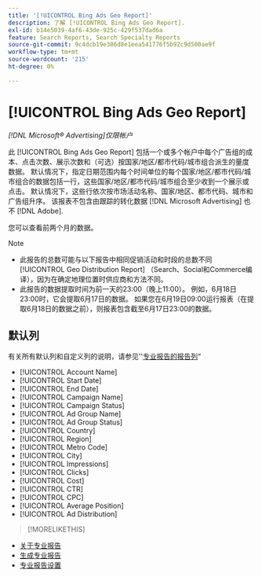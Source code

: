 ```yaml
---
title: '[!UICONTROL Bing Ads Geo Report]'
description: 了解 [!UICONTROL Bing Ads Geo Report].
exl-id: b14e5039-4af6-43de-925c-429f537dad6a
feature: Search Reports, Search Specialty Reports
source-git-commit: 9c4dcb19e386d8e1eea541776f5b92c9d500ae9f
workflow-type: tm+mt
source-wordcount: '215'
ht-degree: 0%

---
```


# [!UICONTROL Bing Ads Geo Report]

*[!DNL Microsoft® Advertising]仅限帐户*

此 [!UICONTROL Bing Ads Geo Report] 包括一个或多个帐户中每个广告组的成本、点击次数、展示次数和（可选）按国家/地区/都市代码/城市组合派生的量度数据。 默认情况下，指定日期范围内每个时间单位的每个国家/地区/都市代码/城市组合的数据包括一行，这些国家/地区/都市代码/城市组合至少收到一个展示或点击。 默认情况下，这些行依次按市场活动名称、国家/地区、都市代码、城市和广告组升序。 该报表不包含由跟踪的转化数据 [!DNL Microsoft Advertising] 也不 [!DNL Adobe].

您可以查看前两个月的数据。

>[!NOTE]
>
>* 此报告的总数可能与以下报告中相同促销活动和时段的总数不同 [!UICONTROL Geo Distribution Report] （Search、Social和Commerce编译），因为在确定地理位置时供应商和方法不同。
>* 此报告的数据提取时间为前一天的23:00（晚上11:00）。 例如，6月18日23:00时，它会提取6月17日的数据。 如果您在6月19日09:00运行报表（在提取6月18日的数据之前），则报表包含截至6月17日23:00的数据。

## 默认列

有关所有默认列和自定义列的说明，请参见&#39;&#39;[专业报告的报告列](specialty-report-columns.md)“

* [!UICONTROL Account Name]
* [!UICONTROL Start Date]
* [!UICONTROL End Date]
* [!UICONTROL Campaign Name]
* [!UICONTROL Campaign Status]
* [!UICONTROL Ad Group Name]
* [!UICONTROL Ad Group Status]
* [!UICONTROL Country]
* [!UICONTROL Region]
* [!UICONTROL Metro Code]
* [!UICONTROL City]
* [!UICONTROL Impressions]
* [!UICONTROL Clicks]
* [!UICONTROL Cost]
* [!UICONTROL CTR]
* [!UICONTROL CPC]
* [!UICONTROL Average Position]
* [!UICONTROL Ad Distribution]

>[!MORELIKETHIS]
>
* [关于专业报告](specialty-report-about.md)
* [生成专业报告](specialty-report-generate.md)
* [专业报告设置](specialty-report-settings.md)
